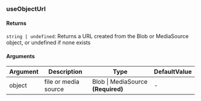 ### useObjectUrl

#### Returns

`string | undefined`: Returns a URL created from the Blob or MediaSource object, or undefined if none exists

#### Arguments

| Argument | Description          | Type                               | DefaultValue |
| -------- | -------------------- | ---------------------------------- | ------------ |
| object   | file or media source | Blob \| MediaSource **(Required)** | -            |
